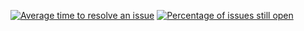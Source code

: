 [![Average time to resolve an issue](http://isitmaintained.com/badge/resolution/Derkades/Ublisk.svg)](http://isitmaintained.com/project/Derkades/Ublisk "Average time to resolve an issue")
[![Percentage of issues still open](http://isitmaintained.com/badge/open/Derkades/Ublisk.svg)](http://isitmaintained.com/project/Derkades/Ublisk "Percentage of issues still open")
